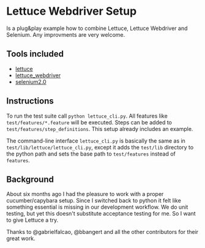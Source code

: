 # Lettuce Webdriver Setup

Is a plug&play example how to combine Lettuce, Lettuce Webdriver and Selenium. Any improvments are very welcome.

## Tools included

* [lettuce](http://lettuce.it/)
* [lettuce_webdriver](https://github.com/bbangert/lettuce_webdriver)
* [selenium2.0](http://pypi.python.org/pypi/selenium)

## Instructions

To run the test suite call `python lettuce_cli.py`. All features like `test/features/*.feature` will be executed.
Steps can be added to `test/features/step_definitions`. This setup already includes an example.

The command-line interface `lettuce_cli.py` is basically the same as in `test/lib/lettuce/lettuce_cli.py`, except it adds the `test/lib` directory to the python path and sets the base path to `test/features` instead of `features`.

## Background

About six months ago I had the pleasure to work with a proper cucumber/capybara setup. Since I switched back to python it felt like something essential is missing in our development workflow. We do unit testing, but yet this doesn't substitute acceptance testing for me. So I want to give Lettuce a try.

Thanks to @gabrielfalcao, @bbangert and all the other contributors for their great work.